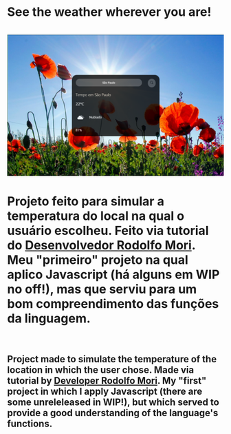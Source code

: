 <h1 href="https://ma7hz.github.io/weather_app/">See the weather wherever you are!</h1>
<br>
<img src=https://github.com/ma7hz/weather_app/blob/main/assets/weather%20app%20photo.PNG>
<br>
<h1>Projeto feito para simular a temperatura do local na qual o usuário escolheu. Feito via tutorial do <a href="https://www.youtube.com/watch?v=qxzqEuAOYZ4">Desenvolvedor Rodolfo Mori</a>. Meu "primeiro" projeto na qual aplico Javascript (há alguns em WIP no off!), mas que serviu para um bom compreendimento das funções da linguagem.</h1>
<br>
<h2>Project made to simulate the temperature of the location in which the user chose. Made via tutorial by <a href="https://www.youtube.com/watch?v=qxzqEuAOYZ4">Developer Rodolfo Mori</a>. My "first" project in which I apply Javascript (there are some unreleleased in WIP!), but which served to provide a good understanding of the language's functions.</h2>
